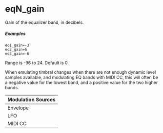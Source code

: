 ---
---
# eqN_gain

Gain of the equalizer band, in decibels.

##### Examples

```
eq1_gain=-3
eq2_gain=6
eq3_gain=-6
```

Range is -96 to 24. Default is 0.

When emulating timbral changes when there are not enough dynamic level samples
available, and modulating EQ bands with MIDI CC, this will often be a negative
value for the lowest band, and a positive value for the two higher bands.

| Modulation Sources
|           ---
| Envelope | ✓ |
| LFO      | ✓ |
| MIDI CC  | ✓ | eqN_gain_onccX
